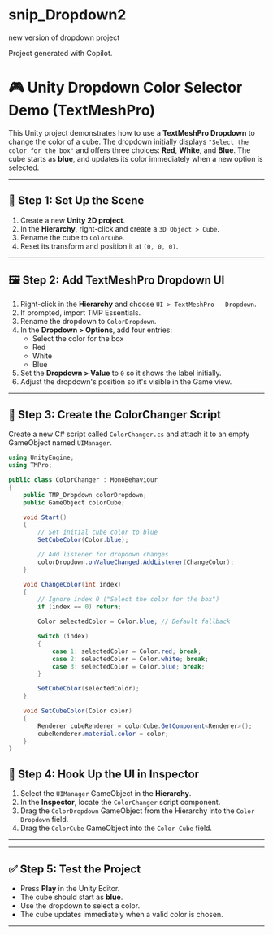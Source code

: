 # snip_Dropdown2
new version of dropdown project

Project generated with Copilot.

# 🎮 Unity Dropdown Color Selector Demo (TextMeshPro)

This Unity project demonstrates how to use a **TextMeshPro Dropdown** to change the color of a cube. The dropdown initially displays `"Select the color for the box"` and offers three choices: **Red**, **White**, and **Blue**. The cube starts as **blue**, and updates its color immediately when a new option is selected.

---

## 🧱 Step 1: Set Up the Scene

1. Create a new **Unity 2D project**.
2. In the **Hierarchy**, right-click and create a `3D Object > Cube`.
3. Rename the cube to `ColorCube`.
4. Reset its transform and position it at `(0, 0, 0)`.

---

## 🖼️ Step 2: Add TextMeshPro Dropdown UI

1. Right-click in the **Hierarchy** and choose `UI > TextMeshPro - Dropdown`.
2. If prompted, import TMP Essentials.
3. Rename the dropdown to `ColorDropdown`.
4. In the **Dropdown > Options**, add four entries:
   - Select the color for the box
   - Red
   - White
   - Blue
5. Set the **Dropdown > Value** to `0` so it shows the label initially.
6. Adjust the dropdown's position so it's visible in the Game view.

---

## 🧠 Step 3: Create the ColorChanger Script

Create a new C# script called `ColorChanger.cs` and attach it to an empty GameObject named `UIManager`.

```csharp
using UnityEngine;
using TMPro;

public class ColorChanger : MonoBehaviour
{
    public TMP_Dropdown colorDropdown;
    public GameObject colorCube;

    void Start()
    {
        // Set initial cube color to blue
        SetCubeColor(Color.blue);

        // Add listener for dropdown changes
        colorDropdown.onValueChanged.AddListener(ChangeColor);
    }

    void ChangeColor(int index)
    {
        // Ignore index 0 ("Select the color for the box")
        if (index == 0) return;

        Color selectedColor = Color.blue; // Default fallback

        switch (index)
        {
            case 1: selectedColor = Color.red; break;
            case 2: selectedColor = Color.white; break;
            case 3: selectedColor = Color.blue; break;
        }

        SetCubeColor(selectedColor);
    }

    void SetCubeColor(Color color)
    {
        Renderer cubeRenderer = colorCube.GetComponent<Renderer>();
        cubeRenderer.material.color = color;
    }
}
```


## 🧩 Step 4: Hook Up the UI in Inspector

1. Select the `UIManager` GameObject in the **Hierarchy**.
2. In the **Inspector**, locate the `ColorChanger` script component.
3. Drag the `ColorDropdown` GameObject from the Hierarchy into the `Color Dropdown` field.
4. Drag the `ColorCube` GameObject into the `Color Cube` field.

---

---

## ✅ Step 5: Test the Project

- Press **Play** in the Unity Editor.
- The cube should start as **blue**.
- Use the dropdown to select a color.
- The cube updates immediately when a valid color is chosen.

---

